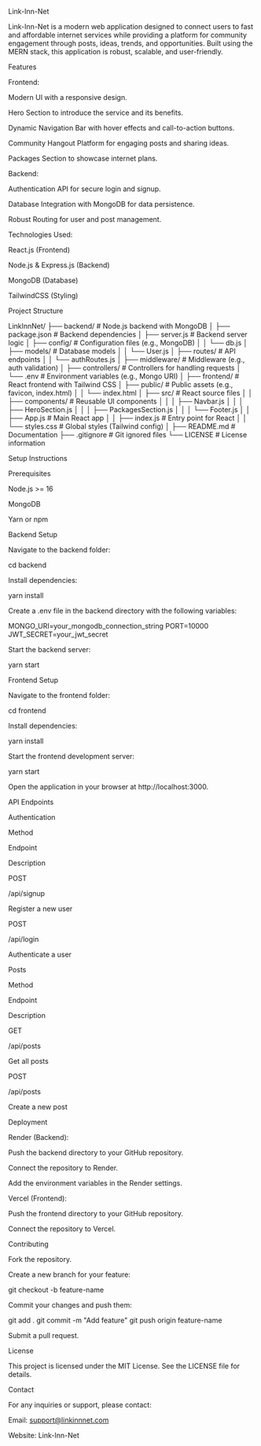 Link-Inn-Net

Link-Inn-Net is a modern web application designed to connect users to fast and affordable internet services while providing a platform for community engagement through posts, ideas, trends, and opportunities. Built using the MERN stack, this application is robust, scalable, and user-friendly.

Features

Frontend:

Modern UI with a responsive design.

Hero Section to introduce the service and its benefits.

Dynamic Navigation Bar with hover effects and call-to-action buttons.

Community Hangout Platform for engaging posts and sharing ideas.

Packages Section to showcase internet plans.

Backend:

Authentication API for secure login and signup.

Database Integration with MongoDB for data persistence.

Robust Routing for user and post management.

Technologies Used:

React.js (Frontend)

Node.js & Express.js (Backend)

MongoDB (Database)

TailwindCSS (Styling)

Project Structure

LinkInnNet/
├── backend/                  # Node.js backend with MongoDB
│   ├── package.json          # Backend dependencies
│   ├── server.js             # Backend server logic
│   ├── config/               # Configuration files (e.g., MongoDB)
│   │   └── db.js
│   ├── models/               # Database models
│   │   └── User.js
│   ├── routes/               # API endpoints
│   │   └── authRoutes.js
│   ├── middleware/           # Middleware (e.g., auth validation)
│   ├── controllers/          # Controllers for handling requests
│   └── .env                  # Environment variables (e.g., Mongo URI)
│
├── frontend/                 # React frontend with Tailwind CSS
│   ├── public/               # Public assets (e.g., favicon, index.html)
│   │   └── index.html
│   ├── src/                  # React source files
│   │   ├── components/       # Reusable UI components
│   │   │   ├── Navbar.js
│   │   │   ├── HeroSection.js
│   │   │   ├── PackagesSection.js
│   │   │   └── Footer.js
│   │   ├── App.js            # Main React app
│   │   ├── index.js          # Entry point for React
│   │   └── styles.css        # Global styles (Tailwind config)
│
├── README.md                 # Documentation
├── .gitignore                # Git ignored files
└── LICENSE                   # License information

Setup Instructions

Prerequisites

Node.js >= 16

MongoDB

Yarn or npm

Backend Setup

Navigate to the backend folder:

cd backend

Install dependencies:

yarn install

Create a .env file in the backend directory with the following variables:

MONGO_URI=your_mongodb_connection_string
PORT=10000
JWT_SECRET=your_jwt_secret

Start the backend server:

yarn start

Frontend Setup

Navigate to the frontend folder:

cd frontend

Install dependencies:

yarn install

Start the frontend development server:

yarn start

Open the application in your browser at http://localhost:3000.

API Endpoints

Authentication

Method

Endpoint

Description

POST

/api/signup

Register a new user

POST

/api/login

Authenticate a user

Posts

Method

Endpoint

Description

GET

/api/posts

Get all posts

POST

/api/posts

Create a new post

Deployment

Render (Backend):

Push the backend directory to your GitHub repository.

Connect the repository to Render.

Add the environment variables in the Render settings.

Vercel (Frontend):

Push the frontend directory to your GitHub repository.

Connect the repository to Vercel.

Contributing

Fork the repository.

Create a new branch for your feature:

git checkout -b feature-name

Commit your changes and push them:

git add .
git commit -m "Add feature"
git push origin feature-name

Submit a pull request.

License

This project is licensed under the MIT License. See the LICENSE file for details.

Contact

For any inquiries or support, please contact:

Email: support@linkinnnet.com

Website: Link-Inn-Net


